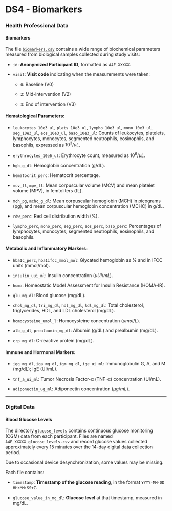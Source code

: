 # DS4 - Biomarkers

### Health Professional Data

#### Biomarkers

The file [`biomarkers.csv`](https://github.com/AI4Food/AI4FoodDB/blob/master/datasets/DS4_Biomarkers/biomarkers.csv) contains a wide range of biochemical parameters measured from biological samples collected during study visits:

-   `id`: **Anonymized Participant ID**, formatted as `A4F_XXXXX`.
    
-   `visit`: **Visit code** indicating when the measurements were taken:
    
    -   `0`: Baseline (V0)
        
    -   `2`: Mid-intervention (V2)
        
    -   `3`: End of intervention (V3)
        

#### Hematological Parameters:

-   `leukocytes_10e3_ul`, `plats_10e3_ul`, `lympho_10e3_ul`, `mono_10e3_ul`, `seg_10e3_ul`, `eos_10e3_ul`, `baso_10e3_ul`: Counts of leukocytes, platelets, lymphocytes, monocytes, segmented neutrophils, eosinophils, and basophils, expressed as $10^3/\mu{L}$.
    
-   `erythrocytes_10e6_ul`: Erythrocyte count, measured as $10^6/\mu{L}$.
    
-   `hgb_g_dl`: Hemoglobin concentration (g/dL).
    
-   `hematocrit_perc`: Hematocrit percentage.
    
-   `mcv_fl`, `mpv_fl`: Mean corpuscular volume (MCV) and mean platelet volume (MPV), in femtoliters (fL).
    
-   `mch_pg`, `mchc_g_dl`: Mean corpuscular hemoglobin (MCH) in picograms (pg), and mean corpuscular hemoglobin concentration (MCHC) in g/dL.
    
-   `rdw_perc`: Red cell distribution width (%).
    
-   `lympho_perc`, `mono_perc`, `seg_perc`, `eos_perc`, `baso_perc`: Percentages of lymphocytes, monocytes, segmented neutrophils, eosinophils, and basophils.
    

#### Metabolic and Inflammatory Markers:

-   `hba1c_perc`, `hba1ifcc_mmol_mol`: Glycated hemoglobin as % and in IFCC units (mmol/mol).
    
-   `insulin_uui_ml`: Insulin concentration ($\mu{UI}/mL$).
    
-   `homa`: Homeostatic Model Assessment for Insulin Resistance (HOMA-IR).
    
-   `glu_mg_dl`: Blood glucose (mg/dL).
    
-   `chol_mg_dl`, `tri_mg_dl`, `hdl_mg_dl`, `ldl_mg_dl`: Total cholesterol, triglycerides, HDL, and LDL cholesterol (mg/dL).
    
-   `homocysteine_umol_l`: Homocysteine concentration ($\mu{mol}/L$).
    
-   `alb_g_dl`, `prealbumin_mg_dl`: Albumin (g/dL) and prealbumin (mg/dL).
    
-   `crp_mg_dl`: C-reactive protein (mg/dL).
    

#### Immune and Hormonal Markers:

-   `igg_mg_dl`, `iga_mg_dl`, `igm_mg_dl`, `ige_ui_ml`: Immunoglobulin G, A, and M (mg/dL); IgE (UI/mL).
    
-   `tnf_a_ui_ml`: Tumor Necrosis Factor-α (TNF-α) concentration (UI/mL).
    
-   `adiponectin_ug_ml`: Adiponectin concentration ($\mu{g}/mL$).
    

----------
### Digital Data

#### Blood Glucose Levels

The directory [`glucose_levels`](https://github.com/AI4Food/AI4FoodDB/blob/master/datasets/DS4_Biomarkers/glucose_levels) contains continuous glucose monitoring (CGM) data from each participant. Files are named `A4F_XXXXX_glucose_levels.csv` and record glucose values collected approximately every 15 minutes over the 14-day digital data collection period.

Due to occasional device desynchronization, some values may be missing.

Each file contains:

-   `timestamp`: **Timestamp of the glucose reading**, in the format `YYYY-MM-DD HH:MM:SS+Z`.
    
-   `glucose_value_in_mg_dl`: **Glucose level** at that timestamp, measured in mg/dL.

